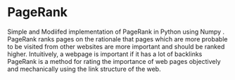 # PageRank
Simple and Modiifed implementation of PageRank in Python using Numpy .
PageRank ranks pages on the rationale that pages which are more probable to be visited from other websites are more important and should be ranked higher. Intuitively, a webpage is important if it has a lot of backlinks
PageRank is a method for rating the importance of web pages objectively and mechanically using the link structure of the web.
